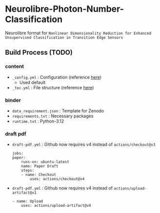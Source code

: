 # Neurolibre-Photon-Number-Classification
Neurolibre format for `Nonlinear Dimensionality Reduction for Enhanced Unsupervised Classification in Transition Edge Sensors`


## Build Process (TODO)

### content

- `_config.yml` : Configuration (reference [here](https://jupyterbook.org/en/stable/customize/config.html))
    - Used default
- `_toc.yml` : File structure (reference [here](https://jupyterbook.org/en/stable/structure/toc.html))

### binder

- `data_requirement.json` : Template for Zenodo
- `requirements.txt` : Necessary packages
- `runtime.txt` : Python-3.12

### draft pdf

- `draft-pdf.yml` : Github now requires v4 instead of `actions/checkout@v3`

    ```
    jobs:
    paper:
        runs-on: ubuntu-latest
        name: Paper Draft
        steps:
        - name: Checkout
            uses: actions/checkout@v4
    ```
- `draft-pdf.yml` :  Github now requires v4 instead of `actions/upload-artifact@v1`

    ```
    - name: Upload
        uses: actions/upload-artifact@v4
    ```